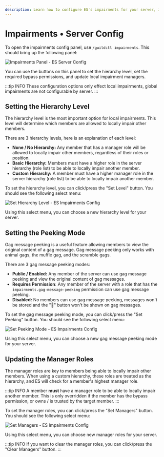 ```yaml
---
description: Learn how to configure ES's impairments for your server, including the impairments hierarchy and message peeking.
---
```


# Impairments • Server Config
To open the impairments config panel, use `/guildctl impairments`. This should bring up the following panel:

![Impairments Panel - ES Server Config](/screenshots/server/impairments-panel.png)

You can use the buttons on this panel to set the hierarchy level, set the required bypass permissions, and update local impairment managers.

:::tip INFO
These configuration options only effect local impairments, global impairments are not configurable by server.
:::


## Setting the Hierarchy Level
The hierarchy level is the most important option for local impairments.
This level will determine which members are allowed to locally impair other members.

There are 3 hierarchy levels, here is an explanation of each level:

- **None / No Hierarchy:** Any member that has a manager role will be allowed to locally impair other members, regardless of their roles or position.
- **Basic Hierarchy:** Members must have a higher role in the server hierarchy (role list) to be able to locally impair another member.
- **Custom Hierarchy:** A member must have a higher manager role in the server hierarchy (role list) to be able to locally impair another member.

To set the hierarchy level, you can click/press the "Set Level" button. You should see the following select menu:

![Set Hierarchy Level - ES Impairments Config](/screenshots/server/impairments-set-level.png)

Using this select menu, you can choose a new hierarchy level for your server.


## Setting the Peeking Mode
Gag message peeking is a useful feature allowing members to view the original content of a gag message.
Gag message peeking only works with animal gags, the muffle gag, and the scramble gags.

There are 3 gag message peeking modes:

- **Public / Enabled:** Any member of the server can use gag message peeking and view the original content of gag messages.
- **Requires Permission:** Any member of the server with a role that has the `impairments.gag-message-peeking` permission can use gag message peeking.
- **Disabled:** No members can use gag message peeking, messages won't be stored and the "👀" button won't be shown on gag messages.

To set the gag message peeking mode, you can click/press the "Set Peeking" button. You should see the following select menu:

![Set Peeking Mode - ES Impairments Config](/screenshots/server/impairments-set-peeking.png)

Using this select menu, you can choose a new gag message peeking mode for your server.


## Updating the Manager Roles
The manager roles are key to members being able to locally impair other members.
When using a custom hierarchy, these roles are treated as the hierarchy, and ES will check for a member's highest manager role.

:::tip INFO
A member **must** have a manager role to be able to locally impair another member.
This is only overridden if the member has the bypass permission, or owns / is trusted by the target member.
:::

To set the manager roles, you can click/press the "Set Managers" button. You should see the following select menu:

![Set Managers - ES Impairments Config](/screenshots/server/impairments-set-managers.png)

Using this select menu, you can choose new manager roles for your server.

:::tip INFO
If you want to clear the manager roles, you can click/press the "Clear Managers" button.
:::
